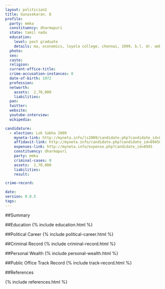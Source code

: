 ```yaml
---
layout: politician2
title: Gunasekaran. D
profile: 
  party: mmka
  constituency: dharmapuri
  state: tamil nadu
  education: 
    level: post graduate
    details: ma, economics, loyola college, chennai, 1999, b.l. dr. ambedkar law college, chennai 2003
  photo: 
  sex: 
  caste: 
  religion: 
  current-office-title: 
  crime-accusation-instances: 0
  date-of-birth: 1972
  profession: 
  networth: 
    assets:  2,70,000
    liabilities: 
  pan: 
  twitter: 
  website: 
  youtube-interview: 
  wikipedia: 

candidature: 
  - election: Lok Sabha 2009
    myneta-link: http://myneta.info/ls2009/candidate.php?candidate_id=8945
    affidavit-link: http://myneta.info/candidate.php?candidate_id=8945&scan=original
    expenses-link: http://myneta.info/expense.php?candidate_id=8945
    constituency: dharmapuri 
    party: mmka
    criminal-cases: 0
    assets:  2,70,000
    liabilities: 
    result:  

crime-record: 

date: 
version: 0.0.5
tags: 
---
```

##Summary


##Education
{% include education.html %}


##Political Career
{% include political-career.html %}


##Criminal Record
{% include criminal-record.html %}


##Personal Wealth
{% include personal-wealth.html %}


##Public Office Track Record
{% include track-record.html %}


##References


{% include references.html %}
